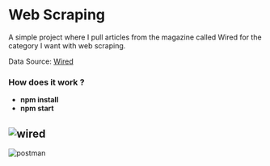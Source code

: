 # Web Scraping
A simple project where I pull articles from the magazine called Wired for the category I want with web scraping.

Data Source: [Wired](https://www.wired.com/)

### How does it work ?
- **npm install**
- **npm start**

![wired](https://user-images.githubusercontent.com/73880040/120933756-37821280-c704-11eb-99a7-40ab974ac58f.jpg)
----------
![postman](https://user-images.githubusercontent.com/73880040/120933767-3c46c680-c704-11eb-93a7-612d33e8215c.png)
